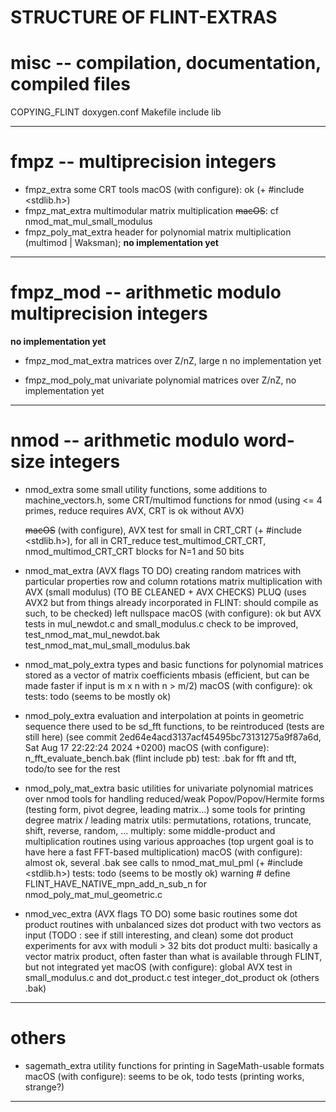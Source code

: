 STRUCTURE OF FLINT-EXTRAS
=========================

# misc -- compilation, documentation, compiled files

COPYING_FLINT
doxygen.conf
Makefile
include
lib

---

# fmpz -- multiprecision integers

- fmpz_extra
  some CRT tools
  macOS (with configure): ok  (+ #include <stdlib.h>)
- fmpz_mat_extra
  multimodular matrix multiplication
  ~~macOS~~: cf nmod_mat_mul_small_modulus
- fmpz_poly_mat_extra
header for polynomial matrix multiplication (multimod | Waksman);
**no implementation yet**

---

# fmpz_mod -- arithmetic modulo multiprecision integers

**no implementation yet**

- fmpz_mod_mat_extra
matrices over Z/nZ, large n
no implementation yet

- fmpz_mod_poly_mat
univariate polynomial matrices over Z/nZ,
no implementation yet

---

# nmod -- arithmetic modulo word-size integers

- nmod_extra
  some small utility functions,
  some additions to machine_vectors.h,
  some CRT/multimod functions for nmod
     (using <= 4 primes, reduce requires AVX, CRT is ok without AVX)

  ~~macOS~~ (with configure), AVX test for small in CRT_CRT (+ #include <stdlib.h>), for all in CRT_reduce 
  test_multimod_CRT_CRT, nmod_multimod_CRT_CRT blocks for N=1 and 50 bits 

- nmod_mat_extra   (AVX flags TO DO)
  creating random matrices with particular properties
  row and column rotations
  matrix multiplication with AVX (small modulus)  (TO BE CLEANED + AVX CHECKS)
  PLUQ (uses AVX2 but from things already incorporated in FLINT: should compile as such, to be checked)
  left nullspace
  macOS (with configure): ok but AVX tests in mul_newdot.c and small_modulus.c
  check to be improved, test_nmod_mat_mul_newdot.bak test_nmod_mat_mul_small_modulus.bak

- nmod_mat_poly_extra
  types and basic functions for polynomial matrices stored as a vector of matrix coefficients
  mbasis (efficient, but can be made faster if input is m x n with n > m/2)
  macOS (with configure): ok 
  tests: todo (seems to be mostly ok)
  
- nmod_poly_extra
  evaluation and interpolation at points in geometric sequence
  there used to be sd_fft functions, to be reintroduced (tests are still here)
   (see commit 2ed64e4acd3137acf45495bc73131275a9f87a6d, Sat Aug 17 22:22:24 2024 +0200)
  macOS (with configure):  n_fft_evaluate_bench.bak (flint include pb)
  test: .bak for fft and tft, todo/to see for the rest 

- nmod_poly_mat_extra
  basic utilities for univariate polynomial matrices over nmod
  tools for handling reduced/weak Popov/Popov/Hermite forms (testing form, pivot degree, leading matrix...)
  some tools for printing degree matrix / leading matrix
  utils: permutations, rotations, truncate, shift, reverse, random, ...
  multiply: some middle-product and multiplication routines using various approaches (top urgent goal is to have here a fast FFT-based multiplication)
  macOS (with configure): almost ok, several .bak see calls to nmod_mat_mul_pml (+ #include <stdlib.h>)
  tests: todo (seems to be mostly ok)
  warning \# define FLINT_HAVE_NATIVE_mpn_add_n_sub_n  for nmod_poly_mat_mul_geometric.c


- nmod_vec_extra   (AVX flags TO DO)
  some basic routines
  some dot product routines with unbalanced sizes
  dot product with two vectors as input (TODO : see if still interesting, and clean)
  some dot product experiments for avx with moduli > 32 bits
  dot product multi: basically a vector matrix product, often faster than what is available through FLINT, but not integrated yet
  macOS (with configure): global AVX test in small_modulus.c and dot_product.c
  test integer_dot_product ok (others .bak)

---

# others

- sagemath_extra
utility functions for printing in SageMath-usable formats
macOS (with configure): seems to be ok, todo tests (printing works, strange?)  

---

